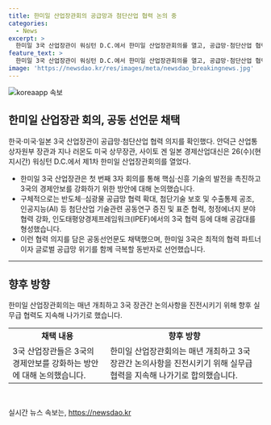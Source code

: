 ```yaml
---
title: 한미일 산업장관회의 공급망과 첨단산업 협력 논의 중
categories:
  - News
excerpt: >
  한미일 3국 산업장관이 워싱턴 D.C.에서 한미일 산업장관회의를 열고, 공급망·첨단산업 협력 의지를 확인했다. 산업통상부 장관과 미국 상무장관, 일본 경제산업대신은 반도체·심광물 공급망 협력, 첨단기술 보호 등에 대해 합의하고, 공동선언문도 채택했다. 안 장관은 “한미일 3국은 최적의 협력 파트너”라며 향후 산업협력을 발전시키고 제도적 기반을 마련할 것으로 기대했다. 앞으로 매년 개최되는 산업장관회의와 실무급 협력이 이뤄질 예정이다. (단어 수: 98)
feature_text: >
  한미일 3국 산업장관이 워싱턴 D.C.에서 한미일 산업장관회의를 열고, 공급망·첨단산업 협력 의지를 확인했다. 산업통상부 장관과 미국 상무장관, 일본 경제산업대신은 반도체·심광물 공급망 협력, 첨단기술 보호 등에 대해 합의하고, 공동선언문도 채택했다. 안 장관은 “한미일 3국은 최적의 협력 파트너”라며 향후 산업협력을 발전시키고 제도적 기반을 마련할 것으로 기대했다. 앞으로 매년 개최되는 산업장관회의와 실무급 협력이 이뤄질 예정이다. (단어 수: 98)
image: 'https://newsdao.kr/res/images/meta/newsdao_breakingnews.jpg'
---
```


<p><img src="https://newsdao.kr/res/images/meta/newsdao_breakingnews.jpg" alt="koreaapp 속보" /></p>

<h2 data-ke-size="size26">한미일 산업장관 회의, 공동 선언문 채택</h2>

<p data-ke-size="size16">한국·미국·일본 3국 산업장관이 공급망·첨단산업 협력 의지를 확인했다. 안덕근 산업통상자원부 장관과 지나 러몬도 미국 상무장관, 사이토 겐 일본 경제산업대신은 26(수)(현지시간) 워싱턴 D.C.에서 제1차 한미일 산업장관회의를 열었다.</p>

<ul>
  <li>한미일 3국 산업장관은 첫 번째 3자 회의를 통해 핵심·신흥 기술의 발전을 촉진하고 3국의 경제안보를 강화하기 위한 방안에 대해 논의했습니다.</li>
  <li>구체적으로는 반도체··심광물 공급망 협력 확대, 첨단기술 보호 및 수출통제 공조, 인공지능(AI) 등 첨단산업 기술관련 공동연구 증진 및 표준 협력, 청정에너지 분야 협력 강화, 인도태평양경제프레임워크(IPEF)에서의 3국 협력 등에 대해 공감대를 형성했습니다.</li>
  <li>이런 협력 의지를 담은 공동선언문도 채택했으며, 한미일 3국은 최적의 협력 파트너이자 글로벌 공급망 위기를 함께 극복할 동반자로 선언했습니다.</li>
</ul>

<hr>

<h2 data-ke-size="size26">향후 방향</h2>

<p data-ke-size="size16">한미일 산업장관회의는 매년 개최하고 3국 장관간 논의사항을 진전시키기 위해 향후 실무급 협력도 지속해 나가기로 했습니다.</p>

<table>
    <tr>
        <td style="text-align: center; height: 17px;"><b>채택 내용</b></td>
        <td style="text-align: center; height: 17px;"><b>향후 방향</b></td>
    </tr>
    <tr>
        <td>3국 산업장관들은 3국의 경제안보를 강화하는 방안에 대해 논의했습니다.</td>
        <td>한미일 산업장관회의는 매년 개최하고 3국 장관간 논의사항을 진전시키기 위해 실무급 협력을 지속해 나가기로 합의했습니다.</td>
    </tr>
</table>

<p data-ke-size="size16">&nbsp;</p>
실시간 뉴스 속보는, <a href="https://newsdao.kr" rel="dofollow">https://newsdao.kr</a>


